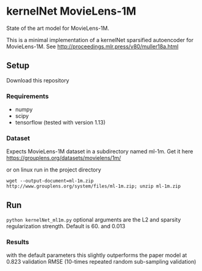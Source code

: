 # kernelNet MovieLens-1M

State of the art model for MovieLens-1M.

This is a minimal implementation of a kernelNet sparsified autoencoder for MovieLens-1M. 
See http://proceedings.mlr.press/v80/muller18a.html

## Setup
Download this repository

### Requirements
* numpy
* scipy
* tensorflow (tested with version 1.13)

### Dataset
Expects MovieLens-1M dataset in a subdirectory named ml-1m.
Get it here https://grouplens.org/datasets/movielens/1m/

or on linux run in the project directory

```wget --output-document=ml-1m.zip http://www.grouplens.org/system/files/ml-1m.zip; unzip ml-1m.zip```

## Run
```python kernelNet_ml1m.py```
optional arguments are the L2 and sparsity regularization strength. Default is 60. and 0.013

### Results
with the default parameters this slightly outperforms the paper model at 0.823 validation RMSE (10-times repeated random sub-sampling validation)
